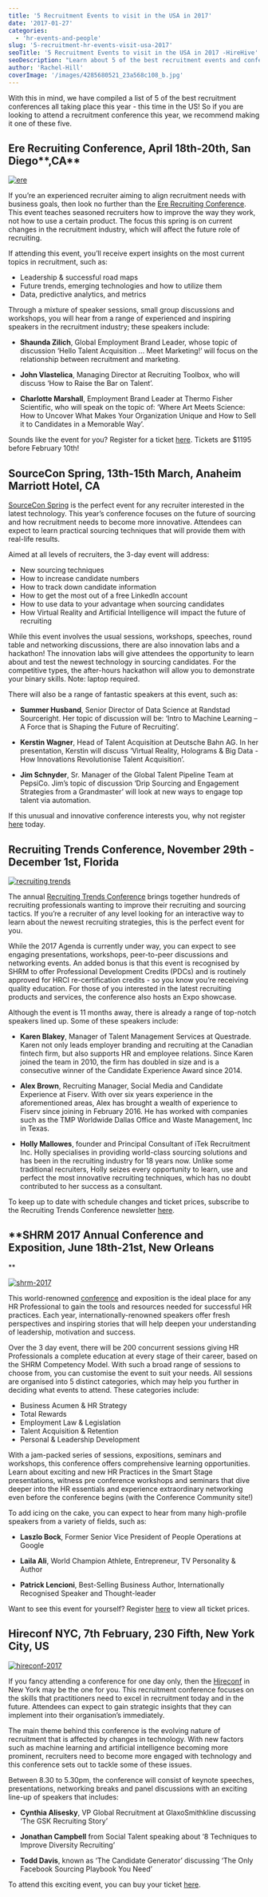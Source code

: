 ```yaml
---
title: '5 Recruitment Events to visit in the USA in 2017'
date: '2017-01-27'
categories:
  - 'hr-events-and-people'
slug: '5-recruitment-hr-events-visit-usa-2017'
seoTitle: '5 Recruitment Events to visit in the USA in 2017 -HireHive'
seoDescription: "Learn about 5 of the best recruitment events and conferences taking place in the USA this 2017 from HireHive - 'Hiring Made Easy'"
author: 'Rachel-Hill'
coverImage: '/images/4285680521_23a568c108_b.jpg'
---
```


With this in mind, we have compiled a list of 5 of the best recruitment conferences all taking place this year - this time in the US! So if you are looking to attend a recruitment conference this year, we recommend making it one of these five.

## **Ere Recruiting Conference, April 18th-20th, San Diego\*\***,CA\*\*

[![ere](/images/ere.jpg)](http://www.ererecruitingconference.com/)

If you’re an experienced recruiter aiming to align recruitment needs with business goals, then look no further than the [Ere Recruiting Conference](http://www.ererecruitingconference.com/). This event teaches seasoned recruiters how to improve the way they work, not how to use a certain product. The focus this spring is on current changes in the recruitment industry, which will affect the future role of recruiting.

If attending this event, you’ll receive expert insights on the most current topics in recruitment, such as:

- Leadership & successful road maps
- Future trends, emerging technologies and how to utilize them
- Data, predictive analytics, and metrics

Through a mixture of speaker sessions, small group discussions and workshops, you will hear from a range of experienced and inspiring speakers in the recruitment industry; these speakers include:

- **Shaunda Zilich**, Global Employment Brand Leader, whose topic of discussion ‘Hello Talent Acquisition … Meet Marketing!’ will focus on the relationship between recruitment and marketing.

- **John Vlastelica**, Managing Director at Recruiting Toolbox, who will discuss ‘How to Raise the Bar on Talent’.

- **Charlotte Marshall**, Employment Brand Leader at Thermo Fisher Scientific, who will speak on the topic of: ‘Where Art Meets Science: How to Uncover What Makes Your Organization Unique and How to Sell it to Candidates in a Memorable Way’.

Sounds like the event for you? Register for a ticket [here](http://www.ererecruitingconference.com/register/). Tickets are $1195 before February 10th!

## **SourceCon Spring, 13th-15th March, Anaheim Marriott Hotel, CA**

[SourceCon Spring](https://www.eremedia.com/events/sourcecon/spring/) is the perfect event for any recruiter interested in the latest technology. This year’s conference focuses on the future of sourcing and how recruitment needs to become more innovative. Attendees can expect to learn practical sourcing techniques that will provide them with real-life results.

Aimed at all levels of recruiters, the 3-day event will address:

- New sourcing techniques
- How to increase candidate numbers
- How to track down candidate information
- How to get the most out of a free LinkedIn account
- How to use data to your advantage when sourcing candidates
- How Virtual Reality and Artificial Intelligence will impact the future of recruiting

While this event involves the usual sessions, workshops, speeches, round table and networking discussions, there are also innovation labs and a hackathon! The innovation labs will give attendees the opportunity to learn about and test the newest technology in sourcing candidates. For the competitive types, the after-hours hackathon will allow you to demonstrate your binary skills. Note: laptop required.

There will also be a range of fantastic speakers at this event, such as:

- **Summer Husband**, Senior Director of Data Science at Randstad Sourceright. Her topic of discussion will be: ‘Intro to Machine Learning – A Force that is Shaping the Future of Recruiting’.

- **Kerstin Wagner**, Head of Talent Acquisition at Deutsche Bahn AG. In her presentation, Kerstin will discuss ‘Virtual Reality, Holograms & Big Data - How Innovations Revolutionise Talent Acquisition’.

- **Jim Schnyder**, Sr. Manager of the Global Talent Pipeline Team at PepsiCo. Jim’s topic of discussion ‘Drip Sourcing and Engagement Strategies from a Grandmaster’ will look at new ways to engage top talent via automation.

If this unusual and innovative conference interests you, why not register [here](https://www.eremedia.com/events/sourcecon/spring/register/) today.

## **Recruiting Trends Conference, November 29th - December 1st, Florida**

[![recruiting trends](/images/recruiting-trends.png)](http://www.recruitingtrendsconf.com/index.html)

The annual [Recruiting Trends Conference](http://www.recruitingtrendsconf.com/index.html) brings together hundreds of recruiting professionals wanting to improve their recruiting and sourcing tactics. If you’re a recruiter of any level looking for an interactive way to learn about the newest recruiting strategies, this is the perfect event for you.

While the 2017 Agenda is currently under way, you can expect to see engaging presentations, workshops, peer-to-peer discussions and networking events. An added bonus is that this event is recognised by SHRM to offer Professional Development Credits (PDCs) and is routinely approved for HRCI re-certification credits - so you know you’re receiving quality education. For those of you interested in the latest recruiting products and services, the conference also hosts an Expo showcase.

Although the event is 11 months away, there is already a range of top-notch speakers lined up. Some of these speakers include:

- **Karen Blakey**, Manager of Talent Management Services at Questrade. Karen not only leads employer branding and recruiting at the Canadian fintech firm, but also supports HR and employee relations. Since Karen joined the team in 2010, the firm has doubled in size and is a consecutive winner of the Candidate Experience Award since 2014.

- **Alex Brown**, Recruiting Manager, Social Media and Candidate Experience at Fiserv. With over six years experience in the aforementioned areas, Alex has brought a wealth of experience to Fiserv since joining in February 2016. He has worked with companies such as the TMP Worldwide Dallas Office and Waste Management, Inc in Texas.

- **Holly Mallowes**, founder and Principal Consultant of iTek Recruitment Inc. Holly specialises in providing world-class sourcing solutions and has been in the recruiting industry for 18 years now. Unlike some traditional recruiters, Holly seizes every opportunity to learn, use and perfect the most innovative recruiting techniques, which has no doubt contributed to her success as a consultant.

To keep up to date with schedule changes and ticket prices, subscribe to the Recruiting Trends Conference newsletter [here](http://www.recruitingtrends.com/REC/Newsletter.jhtml).

## \*\*SHRM 2017 Annual Conference and Exposition, June 18th-21st, New Orleans

\*\*

[![shrm-2017](/images/shrm-2017.jpg)](https://annual.shrm.org/)

This world-renowned [conference](https://annual.shrm.org/) and exposition is the ideal place for any HR Professional to gain the tools and resources needed for successful HR practices. Each year, internationally-renowned speakers offer fresh perspectives and inspiring stories that will help deepen your understanding of leadership, motivation and success.

Over the 3 day event, there will be 200 concurrent sessions giving HR Professionals a complete education at every stage of their career, based on the SHRM Competency Model. With such a broad range of sessions to choose from, you can customise the event to suit your needs. All sessions are organised into 5 distinct categories, which may help you further in deciding what events to attend. These categories include:

- Business Acumen & HR Strategy
- Total Rewards
- Employment Law & Legislation
- Talent Acquisition & Retention
- Personal & Leadership Development

With a jam-packed series of sessions, expositions, seminars and workshops, this conference offers comprehensive learning opportunities. Learn about exciting and new HR Practices in the Smart Stage presentations, witness pre conference workshops and seminars that dive deeper into the HR essentials and experience extraordinary networking even before the conference begins (with the Conference Community site!)

To add icing on the cake, you can expect to hear from many high-profile speakers from a variety of fields, such as:

- **Laszlo Bock**, Former Senior Vice President of People Operations at Google

- **Laila Ali**, World Champion Athlete, Entrepreneur, TV Personality & Author

- **Patrick Lencioni**, Best-Selling Business Author, Internationally Recognised Speaker and Thought-leader

Want to see this event for yourself? Register [here](https://login.shrm.org/?request_id=idDB7634B36901ACC0&relay_state=id-b8465387-10bf-4769-8156-2c71701a0a8a&issuer=aHR0cHM6Ly9zc28uc2hybS5vcmcvSURCVVMvU0hSTS9JRFAvU0FNTDIvTUQ=&target=aHR0cHM6Ly9zdG9yZS5zaHJtLm9yZy9zaW1wbGVzYW1sL21vZHVsZS5waHAvc2FtbC9zcC9tZXRhZGF0YS5waHAvc2FtbA==) to view all ticket prices.

## **Hireconf NYC, 7th February, 230 Fifth, New York City, US**

[![hireconf-2017](/images/hireconf-2017.png)](https://hireconf.ticketleap.com/hireconf/)

If you fancy attending a conference for one day only, then the [Hireconf](https://hireconf.ticketleap.com/hireconf/) in New York may be the one for you. This recruitment conference focuses on the skills that practitioners need to excel in recruitment today and in the future. Attendees can expect to gain strategic insights that they can implement into their organisation’s immediately.

The main theme behind this conference is the evolving nature of recruitment that is affected by changes in technology. With new factors such as machine learning and artificial intelligence becoming more prominent, recruiters need to become more engaged with technology and this conference sets out to tackle some of these issues.

Between 8.30 to 5.30pm, the conference will consist of keynote speeches, presentations, networking breaks and panel discussions with an exciting line-up of speakers that includes:

- **Cynthia Alisesky**, VP Global Recruitment at GlaxoSmithkline discussing ‘The GSK Recruiting Story’

- **Jonathan Campbell** from Social Talent speaking about ‘8 Techniques to Improve Diversity Recruiting’

- **Todd Davis**, known as ‘The Candidate Generator’ discussing ‘The Only Facebook Sourcing Playbook You Need’

To attend this exciting event, you can buy your ticket [here](https://hireconf.ticketleap.com/hireconf/dates/Feb-07-2017_at_0830AM).
